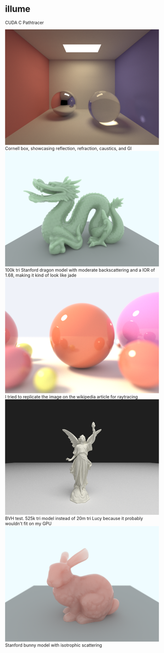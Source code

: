 # illume
CUDA C Pathtracer

![Cornell Box](renders/cornelllight-1440x1080-10000spp-15md.png?raw=true "Title")
Cornell box, showcasing reflection, refraction, caustics, and GI
![sss dragon](renders/hgdragonback4-1440x1080-4000spp-40md.png?raw=true "Title")
100k tri Stanford dragon model with moderate backscattering and a IOR of 1.68, making it kind of look like jade
![spheres](renders/spheres-1440x1080-15000spp-15md.png?raw=true "Title")
I tried to replicate the image on the wikipedia article for raytracing
![lucy(525k tris)](renders/lucy5-960x720-10000spp-10md.png?raw=true "Title")
BVH test. 525k tri model instead of 20m tri Lucy because it probably wouldn't fit on my GPU
![sss bunny](renders/sss-960x720-5000spp-45md.png?raw=true "Title")
Stanford bunny model with isotrophic scattering
